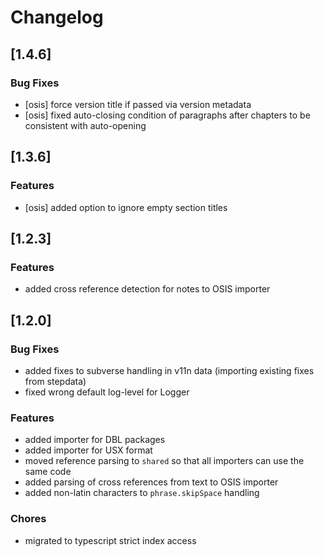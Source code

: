# Changelog

## [1.4.6]

### Bug Fixes

-   [osis] force version title if passed via version metadata
-   [osis] fixed auto-closing condition of paragraphs after chapters to be consistent with auto-opening

## [1.3.6]

### Features

-   [osis] added option to ignore empty section titles

## [1.2.3]

### Features

-   added cross reference detection for notes to OSIS importer

## [1.2.0]

### Bug Fixes

-   added fixes to subverse handling in v11n data (importing existing fixes from stepdata)
-   fixed wrong default log-level for Logger

### Features

-   added importer for DBL packages
-   added importer for USX format
-   moved reference parsing to `shared` so that all importers can use the same code
-   added parsing of cross references from text to OSIS importer
-   added non-latin characters to `phrase.skipSpace` handling

### Chores

-   migrated to typescript strict index access
